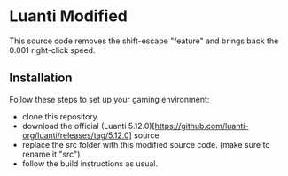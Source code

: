 # Luanti Modified

This source code removes the shift-escape "feature" and brings back the 0.001 right-click speed.

## Installation

Follow these steps to set up your gaming environment:
* clone this repository.
* download the official (Luanti 5.12.0)[https://github.com/luanti-org/luanti/releases/tag/5.12.0] source
* replace the src folder with this modified source code. (make sure to rename it "src")
* follow the build instructions as usual.
